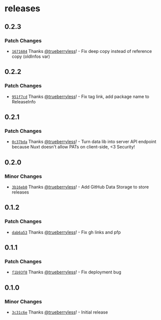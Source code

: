 # releases

## 0.2.3

### Patch Changes

- [`1671604`](https://github.com/trueberryless-org/releases/commit/1671604a80e9a455fae95f780ad06b934b6e302a) Thanks [@trueberryless](https://github.com/trueberryless)! - Fix deep copy instead of reference copy (oldInfos var)

## 0.2.2

### Patch Changes

- [`951f7cd`](https://github.com/trueberryless-org/releases/commit/951f7cde245d401fa048dc0ea27fe33ce4e3c1f4) Thanks [@trueberryless](https://github.com/trueberryless)! - Fix tag link, add package name to ReleaseInfo

## 0.2.1

### Patch Changes

- [`0c37bda`](https://github.com/trueberryless-org/releases/commit/0c37bda6ebb8b8cf1029ae1486613c1d547480ab) Thanks [@trueberryless](https://github.com/trueberryless)! - Turn data lib into server API endpoint because Nuxt doesn't allow PATs on client-side, <3 Security!

## 0.2.0

### Minor Changes

- [`3b16eb0`](https://github.com/trueberryless-org/releases/commit/3b16eb0161c2df7e925454b820ddeba647417b58) Thanks [@trueberryless](https://github.com/trueberryless)! - Add GitHub Data Storage to store releases

## 0.1.2

### Patch Changes

- [`dab6a53`](https://github.com/trueberryless-org/releases/commit/dab6a5398ced99e5ea6aa8aa30442e13f3f40432) Thanks [@trueberryless](https://github.com/trueberryless)! - Fix gh links and pfp

## 0.1.1

### Patch Changes

- [`f1b93f8`](https://github.com/trueberryless-org/releases/commit/f1b93f8fb234a705b93e86a972070909ce9757ee) Thanks [@trueberryless](https://github.com/trueberryless)! - Fix deployment bug

## 0.1.0

### Minor Changes

- [`3c31c6e`](https://github.com/trueberryless-org/releases/commit/3c31c6e5906c604c8ff878bed529225a11665b26) Thanks [@trueberryless](https://github.com/trueberryless)! - Initial release
